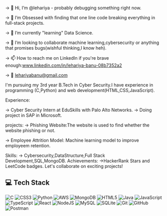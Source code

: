 -> 👋 Hi, I’m @lehariya - probably debugging something right now.

-> 👀 I’m Obsessed with finding that one line code breaking everything in full-stack projects.

-> 🌱 I’m currently "learning" Data Science. 

-> 💞️ I’m looking to collaborate machine learning,cybersecurity or anything that promises bugs(wishful thinking,I know heh).

-> 📫 How to reach me on LinkedIn if you're brave enough:www.linkedin.com/in/lehariya-banu-08b7352a2

-> 📧 lehariyabanu@gmail.com

I'm pursuing my 3rd year B.Tech in Cyber Security.I have experience in programming (C,Python) and web development(HTML,CSS,JavaScript).

Experience:

-> Cyber Security Intern at EduSkills with Palo Alto Networks.
-> Doing project in SAP in Microsoft.

projects:
-> Phishing Website:The website is used to find whether the website phishing or not.

-> Employee Attrition Model: Machine learning model to improve employeem retention.

Skills:
-> Cybersecurity,DataStructure,Full Stack Development,SQL,MongoDB.
Achievements:
->HackerRank Stars and LeetCode badges.
Let's collaborate on exciting projects!


## 💻 Tech Stack

![C](https://img.shields.io/badge/C-00599C?style=for-the-badge&logo=c&logoColor=white)
![CSS3](https://img.shields.io/badge/CSS3-1572B6?style=for-the-badge&logo=css3&logoColor=white)
![Python](https://img.shields.io/badge/Python-3776AB?style=for-the-badge&logo=python&logoColor=white)
![AWS](https://img.shields.io/badge/AWS-232F3E?style=for-the-badge&logo=amazon-aws&logoColor=white)
![MongoDB](https://img.shields.io/badge/MongoDB-4EA94B?style=for-the-badge&logo=mongodb&logoColor=white)
![HTML5](https://img.shields.io/badge/HTML5-E34F26?style=for-the-badge&logo=html5&logoColor=white)
![Java](https://img.shields.io/badge/Java-ED8B00?style=for-the-badge&logo=java&logoColor=white)
![JavaScript](https://img.shields.io/badge/JavaScript-F7DF1E?style=for-the-badge&logo=javascript&logoColor=black)
![TypeScript](https://img.shields.io/badge/TypeScript-007ACC?style=for-the-badge&logo=typescript&logoColor=white)
![React](https://img.shields.io/badge/React-20232A?style=for-the-badge&logo=react&logoColor=61DAFB)
![NodeJS](https://img.shields.io/badge/Node.js-43853D?style=for-the-badge&logo=node.js&logoColor=white)
![MySQL](https://img.shields.io/badge/MySQL-005C84?style=for-the-badge&logo=mysql&logoColor=white)
![SQLite](https://img.shields.io/badge/SQLite-07405E?style=for-the-badge&logo=sqlite&logoColor=white)
![Git](https://img.shields.io/badge/GIT-E44C30?style=for-the-badge&logo=git&logoColor=white)
![GitHub](https://img.shields.io/badge/GitHub-181717?style=for-the-badge&logo=github&logoColor=white)
![Postman](https://img.shields.io/badge/Postman-FF6C37?style=for-the-badge&logo=postman&logoColor=white)

